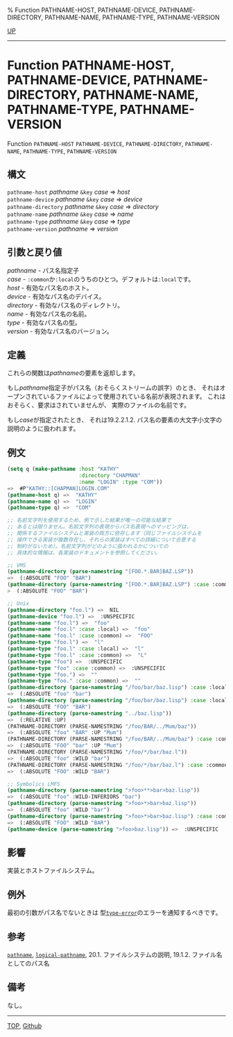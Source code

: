 % Function PATHNAME-HOST, PATHNAME-DEVICE, PATHNAME-DIRECTORY, PATHNAME-NAME, PATHNAME-TYPE, PATHNAME-VERSION

[UP](19.4.html)  

---

# Function **PATHNAME-HOST, PATHNAME-DEVICE, PATHNAME-DIRECTORY, PATHNAME-NAME, PATHNAME-TYPE, PATHNAME-VERSION**


Function `PATHNAME-HOST` `PATHNAME-DEVICE`, `PATHNAME-DIRECTORY`,
 `PATHNAME-NAME`, `PATHNAME-TYPE`, `PATHNAME-VERSION`


## 構文

`pathname-host` *pathname* `&key` *case* => *host*  
`pathname-device` *pathname* `&key` *case* => *device*  
`pathname-directory` *pathname* `&key` *case* => *directory*  
`pathname-name` *pathname* `&key` *case* => *name*  
`pathname-type` *pathname* `&key` *case* => *type*  
`pathname-version` *pathname* => *version*


## 引数と戻り値

*pathname* - パス名指定子  
*case* - `:common`か`:local`のうちのひとつ。デフォルトは`:local`です。  
*host* - 有効なパス名のホスト。  
*device* - 有効なパス名のデバイス。  
*directory* - 有効なパス名のディレクトリ。  
*name* - 有効なパス名の名前。  
*type* - 有効なパス名の型。  
*version* - 有効なパス名のバージョン。


## 定義

これらの関数は*pathname*の要素を返却します。

もし*pathname*指定子がパス名（おそらくストリームの誤字）のとき、
それはオープンされているファイルによって使用されている名前が表現されます。
これはおそらく、要求はされていませんが、
実際のファイルの名前です。

もし*case*が指定されたとき、
それは19.2.2.1.2. パス名の要素の大文字小文字の説明のように扱われます。


## 例文

```lisp
(setq q (make-pathname :host "KATHY"
                       :directory "CHAPMAN" 
                       :name "LOGIN" :type "COM"))
=>  #P"KATHY::[CHAPMAN]LOGIN.COM"
(pathname-host q) =>  "KATHY"
(pathname-name q) =>  "LOGIN"
(pathname-type q) =>  "COM"

;; 名前文字列を使用するため、例で示した結果が唯一の可能な結果で
;; あるとは限りません。名前文字列の表現からパス名表現へのマッピングは、
;; 関係するファイルシステムと実装の両方に依存します（同じファイルシステムを
;; 操作できる実装が複数存在し、それらの実装はすべての詳細について合意する
;; 制約がないため）。名前文字列がどのように扱われるかについての
;; 具体的な情報は、各実装のドキュメントを参照してください。

;; VMS
(pathname-directory (parse-namestring "[FOO.*.BAR]BAZ.LSP"))
=>  (:ABSOLUTE "FOO" "BAR")
(pathname-directory (parse-namestring "[FOO.*.BAR]BAZ.LSP") :case :common)
>  (:ABSOLUTE "FOO" "BAR")

;; Unix
(pathname-directory "foo.l") =>  NIL
(pathname-device "foo.l") =>  :UNSPECIFIC
(pathname-name "foo.l") =>  "foo"
(pathname-name "foo.l" :case :local) =>  "foo"
(pathname-name "foo.l" :case :common) =>  "FOO"
(pathname-type "foo.l") =>  "l"
(pathname-type "foo.l" :case :local) =>  "l"
(pathname-type "foo.l" :case :common) =>  "L"
(pathname-type "foo") =>  :UNSPECIFIC
(pathname-type "foo" :case :common) =>  :UNSPECIFIC
(pathname-type "foo.") =>  ""
(pathname-type "foo." :case :common) =>  ""
(pathname-directory (parse-namestring "/foo/bar/baz.lisp") :case :local)
=>  (:ABSOLUTE "foo" "bar")
(pathname-directory (parse-namestring "/foo/bar/baz.lisp") :case :local)
=>  (:ABSOLUTE "FOO" "BAR")
(pathname-directory (parse-namestring "../baz.lisp"))
=>  (:RELATIVE :UP)
(PATHNAME-DIRECTORY (PARSE-NAMESTRING "/foo/BAR/../Mum/baz"))
=>  (:ABSOLUTE "foo" "BAR" :UP "Mum")
(PATHNAME-DIRECTORY (PARSE-NAMESTRING "/foo/BAR/../Mum/baz") :case :common)
=>  (:ABSOLUTE "FOO" "bar" :UP "Mum")
(PATHNAME-DIRECTORY (PARSE-NAMESTRING "/foo/*/bar/baz.l"))
=>  (:ABSOLUTE "foo" :WILD "bar")
(PATHNAME-DIRECTORY (PARSE-NAMESTRING "/foo/*/bar/baz.l") :case :common)
=>  (:ABSOLUTE "FOO" :WILD "BAR")

;; Symbolics LMFS
(pathname-directory (parse-namestring ">foo>**>bar>baz.lisp"))
=>  (:ABSOLUTE "foo" :WILD-INFERIORS "bar")
(pathname-directory (parse-namestring ">foo>*>bar>baz.lisp"))
=>  (:ABSOLUTE "foo" :WILD "bar")
(pathname-directory (parse-namestring ">foo>*>bar>baz.lisp") :case :common)
=>  (:ABSOLUTE "FOO" :WILD "BAR")
(pathname-device (parse-namestring ">foo>baz.lisp")) =>  :UNSPECIFIC
```


## 影響

実装とホストファイルシステム。


## 例外

最初の引数がパス名でないときは
型[`type-error`](4.4.type-error.html)のエラーを通知するべきです。


## 参考

[`pathname`](19.4.pathname-function.html),
[`logical-pathname`](19.4.logical-pathname-function.html),
20.1. ファイルシステムの説明,
19.1.2. ファイル名としてのパス名


## 備考

なし。


---
[TOP](index.html),  [Github](https://github.com/nptcl/npt-japanese)

